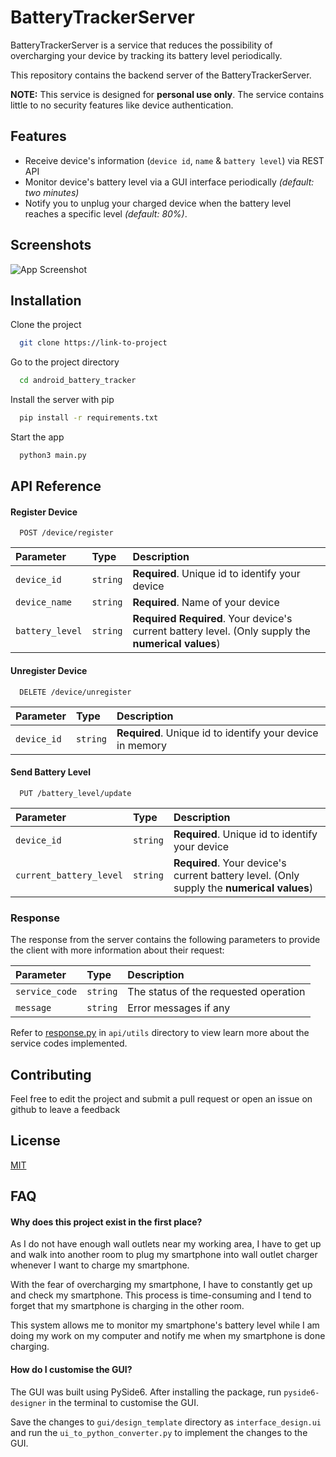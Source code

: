 # BatteryTrackerServer

BatteryTrackerServer is a service that reduces the possibility of overcharging your device by tracking its battery level periodically.

This repository contains the backend server of the BatteryTrackerServer.

**NOTE:** This service is designed for **personal use only**. The service contains little to no security features like
device authentication.

## Features

- Receive device's information (`device id`, `name` & `battery level`) via REST API
- Monitor device's battery level via a GUI interface periodically _(default: two minutes)_
- Notify you to unplug your charged device when the battery level reaches a specific level _(default: 80%)_.

## Screenshots

![App Screenshot](https://via.placeholder.com/468x300?text=App+Screenshot+Here)

## Installation

Clone the project

```bash
  git clone https://link-to-project
```

Go to the project directory

```bash
  cd android_battery_tracker
```

Install the server with pip

```bash
  pip install -r requirements.txt
```

Start the app

```bash
  python3 main.py
```

## API Reference

#### Register Device

```http
  POST /device/register
```

| Parameter       | Type     | Description                                                                                            |
|:----------------|:---------|:-------------------------------------------------------------------------------------------------------|
| `device_id`     | `string` | **Required**. Unique id to identify your device                                                        |
| `device_name`   | `string` | **Required**. Name of your device                                                                      |
| `battery_level` | `string` | **Required** **Required**. Your device's current battery level. (Only supply the **numerical values**) |

#### Unregister Device

```http
  DELETE /device/unregister
```

| Parameter   | Type     | Description                                               |
|:------------|:---------|:----------------------------------------------------------|
| `device_id` | `string` | **Required**. Unique id to identify your device in memory |

#### Send Battery Level

```http
  PUT /battery_level/update
```

| Parameter               | Type     | Description                                                                               |
|:------------------------|:---------|:------------------------------------------------------------------------------------------|
| `device_id`             | `string` | **Required**. Unique id to identify your device                                           |
| `current_battery_level` | `string` | **Required**. Your device's current battery level. (Only supply the **numerical values**) |

### Response

The response from the server contains the following parameters to provide the client with more information about their
request:

| Parameter      | Type     | Description                           |
|:---------------|:---------|:--------------------------------------|
| `service_code` | `string` | The status of the requested operation |
| `message`      | `string` | Error messages if any                 |

Refer to [response.py](api/utils/response.py) in `api/utils` directory to view learn more about the service codes implemented.

## Contributing

Feel free to edit the project and submit a pull request or open an issue on github to leave a feedback

## License

[MIT](https://choosealicense.com/licenses/mit/)

## FAQ

#### Why does this project exist in the first place?

As I do not have enough wall outlets near my working area, I have to get up and walk into another room to plug my
smartphone into wall outlet charger whenever I want to charge my smartphone.

With the fear of overcharging my smartphone, I have to constantly get up and check my smartphone. This process is time-consuming and I tend to forget that my smartphone is charging in the other room.

This system allows me to monitor my smartphone's battery level while I am doing my work on my computer and notify me
when my smartphone is done charging.

#### How do I customise the GUI?

The GUI was built using PySide6. After installing the package, run `pyside6-designer` in the terminal to customise the GUI. 

Save the changes to `gui/design_template` directory as `interface_design.ui` and run the `ui_to_python_converter.py` to implement the changes to the GUI.
